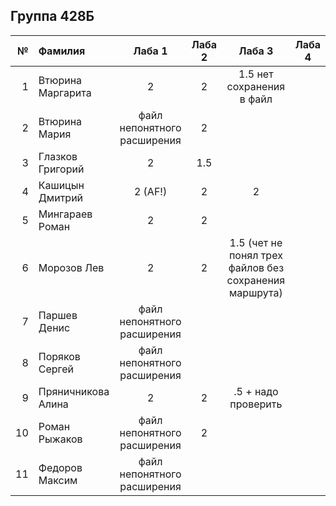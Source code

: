 ## Группа 428Б

<div id="header" align="center">
  <div id="main">
  </div>
  
| **№**	| **Фамилия**  	| **Лаба 1** 	| **Лаба 2** 	| **Лаба 3** 	| **Лаба 4** 	|
|------:	|:--------------|:----------:	|:----------:	|:----------:	|:----------:	|
|     1 	|Втюрина Маргарита| 2 | 2 | 1.5 нет сохранения в файл |            	|  
|    2 	|Втюрина Мария| файл непонятного расширения | 2 |            	|            	|
|    3 	|Глазков Григорий| 2 | 1.5 |            	|            	|
|    4	|Кашицын Дмитрий| 2 (AF!)| 2 | 2 |            	|
| 5 |Мингараев Роман| 2 | 2 |            	|            	|
| 6 |Морозов Лев| 2 | 2 | 1.5 (чет не понял трех файлов без сохранения маршрута) |            	|
| 7 |Паршев Денис | файл непонятного расширения |            	|            	|            	|
| 8 |Поряков Сергей | файл непонятного расширения |            	|            	|            	|
| 9 | Пряничникова Алина| 2 | 2 |   .5 + надо проверить        	|            	|
| 10 | Роман Рыжаков | файл непонятного расширения | 2 |            	|            	|
| 11 | Федоров Максим | файл непонятного расширения |            	|            	|            	|
</div>
